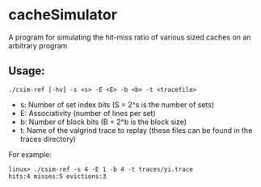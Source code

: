 # cacheSimulator
A program for simulating the hit-miss ratio of various sized caches on an arbitrary program

## Usage:

    ./csim-ref [-hv] -s <s> -E <E> -b <b> -t <tracefile>

* s: Number of set index bits (S = 2^s is the number of sets)
* E: Associativity (number of lines per set)
* b: Number of block bits (B = 2^b is the block size)
* t: Name of the valgrind trace to replay (these files can be found in the traces directory)

For example:

    linux> ./csim-ref -s 4 -E 1 -b 4 -t traces/yi.trace
    hits:4 misses:5 evictions:3
